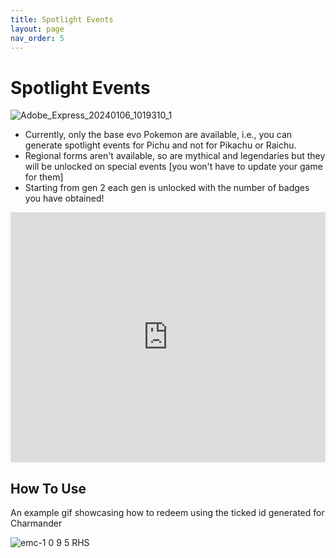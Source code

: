 ```yaml
---
title: Spotlight Events
layout: page
nav_order: 5
---
```


# Spotlight Events

![Adobe_Express_20240106_1019310_1](https://github.com/RomHackStudios/RomHackStudios.github.io/assets/109757010/a7465c7d-f1df-4955-aa39-ad533b5d0bd5)

- Currently, only the base evo Pokemon are available, i.e., you can generate spotlight events for Pichu and not for Pikachu or Raichu.
- Regional forms aren't available, so are mythical and legendaries but they will be unlocked on special events [you won't have to update your game for them]
- Starting from gen 2 each gen is unlocked with the number of badges you have obtained!

<script async src="https://pagead2.googlesyndication.com/pagead/js/adsbygoogle.js?client=ca-pub-4829462676030982"
     crossorigin="anonymous"></script>
<!-- spotlight -->
<ins class="adsbygoogle"
     style="display:block"
     data-ad-client="ca-pub-4829462676030982"
     data-ad-slot="3933962848"
     data-ad-format="auto"
     data-full-width-responsive="true"></ins>
<script>
     (adsbygoogle = window.adsbygoogle || []).push({});
</script>

<iframe src="https://romhackstudios.github.io/pages/spotlight-gen.html" width="100%" height="400px" frameBorder="0" style="border: 0;"></iframe>

## How To Use

An example gif showcasing how to redeem using the ticked id generated for Charmander

![emc-1 0 9 5 RHS](https://github.com/RomHackStudios/RomHackStudios.github.io/assets/109757010/bf13e62b-e9f7-40d7-99a7-ca434a80f589)

<script async src="https://pagead2.googlesyndication.com/pagead/js/adsbygoogle.js?client=ca-pub-4829462676030982"
     crossorigin="anonymous"></script>
<!-- spotlight -->
<ins class="adsbygoogle"
     style="display:block"
     data-ad-client="ca-pub-4829462676030982"
     data-ad-slot="3933962848"
     data-ad-format="auto"
     data-full-width-responsive="true"></ins>
<script>
     (adsbygoogle = window.adsbygoogle || []).push({});
</script>
